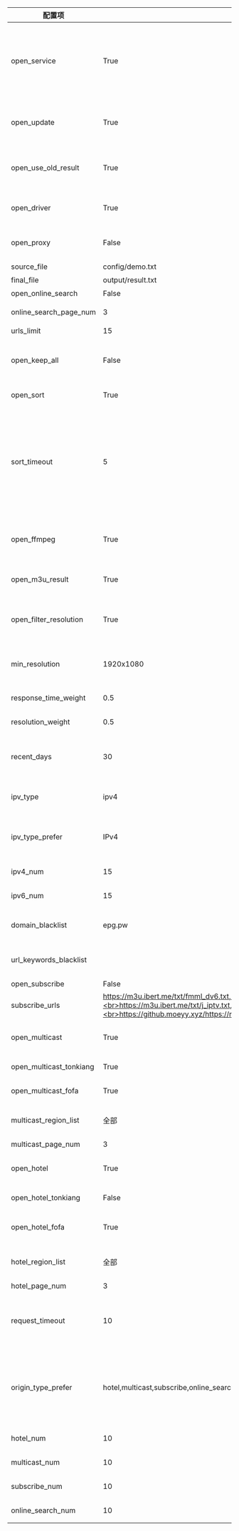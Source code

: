 | 配置项                  | 默认值                                                                                                                                                                                                          | 描述                                                                                                                                                                            |
| ----------------------- | --------------------------------------------------------------------------------------------------------------------------------------------------------------------------------------------------------------- | ------------------------------------------------------------------------------------------------------------------------------------------------------------------------------- |
| open_service            | True                                                                                                                                                                                                            | 开启页面服务，用于控制是否启动结果页面服务；如果使用青龙等平台部署，有专门设定的定时任务，需要更新完成后停止运行，可以关闭该功能                                                |
| open_update             | True                                                                                                                                                                                                            | 开启更新，用于控制是否更新接口，若关闭则所有工作模式（获取接口和测速）均停止                                                                                                    |
| open_use_old_result     | True                                                                                                                                                                                                            | 开启使用历史更新结果（包含模板与结果文件的接口），合并至本次更新中                                                                                                              |
| open_driver             | True                                                                                                                                                                                                            | 开启浏览器运行，若更新无数据可开启此模式，较消耗性能                                                                                                                            |
| open_proxy              | False                                                                                                                                                                                                           | 开启代理，自动获取免费可用代理，若更新无数据可开启此模式                                                                                                                        |
| source_file             | config/demo.txt                                                                                                                                                                                                 | 模板文件路径                                                                                                                                                                    |
| final_file              | output/result.txt                                                                                                                                                                                               | 生成结果文件路径                                                                                                                                                                |
| open_online_search      | False                                                                                                                                                                                                           | 开启线上检索源功能                                                                                                                                                              |
| online_search_page_num  | 3                                                                                                                                                                                                               | 在线检索频道获取分页数量                                                                                                                                                        |
| urls_limit              | 15                                                                                                                                                                                                              | 单个频道接口数量                                                                                                                                                                |
| open_keep_all           | False                                                                                                                                                                                                           | 保留所有检索结果，会保留非模板频道名称的结果，推荐手动维护时开启                                                                                                                |
| open_sort               | True                                                                                                                                                                                                            | 开启排序功能（响应速度、日期、分辨率）                                                                                                                                          |
| sort_timeout            | 5                                                                                                                                                                                                               | 单个接口测速超时时长，单位秒(s)；数值越大测速所属时间越长，能提高获取接口数量，但质量会有所下降；数值越小测速所需时间越短，能获取低延时的接口，质量较好；调整此值能优化更新时间 |
| open_ffmpeg             | True                                                                                                                                                                                                            | 开启使用 FFmpeg 进行测速，获取更准确的速度与分辨率信息，需要提前手动安装                                                                                                        |
| open_m3u_result         | True                                                                                                                                                                                                            | 开启转换生成 m3u 文件类型结果链接，支持显示频道图标                                                                                                                             |
| open_filter_resolution  | True                                                                                                                                                                                                            | 开启分辨率过滤，低于最小分辨率（min_resolution）的接口将会被过滤                                                                                                                |
| min_resolution          | 1920x1080                                                                                                                                                                                                       | 接口最小分辨率，需要开启 open_filter_resolution 才能生效                                                                                                                        |
| response_time_weight    | 0.5                                                                                                                                                                                                             | 响应时间权重值（所有权重值总和应为 1）                                                                                                                                          |
| resolution_weight       | 0.5                                                                                                                                                                                                             | 分辨率权重值 （所有权重值总和应为 1）                                                                                                                                           |
| recent_days             | 30                                                                                                                                                                                                              | 获取最近时间范围内更新的接口（单位天），适当减小可避免出现匹配问题                                                                                                              |
| ipv_type                | ipv4                                                                                                                                                                                                            | 生成结果中接口的协议类型，可选值：ipv4、ipv6、全部                                                                                                                              |
| ipv_type_prefer         | IPv4                                                                                                                                                                                                            | 接口协议类型偏好，优先将该类型的接口排在结果前面，可选值：IPv4、IPv6                                                                                                            |
| ipv4_num                | 15                                                                                                                                                                                                              | 结果中偏好的 IPv4 接口数量                                                                                                                                                      |
| ipv6_num                | 15                                                                                                                                                                                                              | 结果中偏好的 IPv6 接口数量                                                                                                                                                      |
| domain_blacklist        | epg.pw                                                                                                                                                                                                          | 接口域名黑名单，用于过滤低质量含广告类域名的接口                                                                                                                                |
| url_keywords_blacklist  |                                                                                                                                                                                                                 | 接口关键字黑名单，用于过滤含特定字符的接口                                                                                                                                      |
| open_subscribe          | False                                                                                                                                                                                                           | 开启订阅源功能                                                                                                                                                                  |
| subscribe_urls          | https://m3u.ibert.me/txt/fmml_dv6.txt,<br>https://m3u.ibert.me/txt/o_cn.txt,<br>https://m3u.ibert.me/txt/j_iptv.txt,<br>https://github.moeyy.xyz/https://raw.githubusercontent.com/PizazzGY/TVBox/main/live.txt | 订阅源列表                                                                                                                                                                      |
| open_multicast          | True                                                                                                                                                                                                            | 开启组播源功能，关闭后所有组播源工作模式都将关闭                                                                                                                                |
| open_multicast_tonkiang | True                                                                                                                                                                                                            | 开启 Tonkiang 组播源工作模式                                                                                                                                                    |
| open_multicast_fofa     | True                                                                                                                                                                                                            | 开启 FOFA 组播源工作模式                                                                                                                                                        |
| multicast_region_list   | 全部                                                                                                                                                                                                            | 组播源地区列表，[更多地区](../updates/multicast/multicast_map.json)，"全部"表示所有地区                                                                                         |
| multicast_page_num      | 3                                                                                                                                                                                                               | 组播地区获取分页数量                                                                                                                                                            |
| open_hotel              | True                                                                                                                                                                                                            | 开启酒店源功能，关闭后所有酒店源工作模式都将关闭                                                                                                                                |
| open_hotel_tonkiang     | False                                                                                                                                                                                                           | 开启 Tonkiang 酒店源工作模式                                                                                                                                                    |
| open_hotel_fofa         | True                                                                                                                                                                                                            | 开启 FOFA、ZoomEye 酒店源工作模式                                                                                                                                               |
| hotel_region_list       | 全部                                                                                                                                                                                                            | 酒店源地区列表，[更多地区](../updates/fofa/fofa_map.py)，"全部"表示所有地区                                                                                                     |
| hotel_page_num          | 3                                                                                                                                                                                                               | 酒店地区获取分页数量                                                                                                                                                            |
| request_timeout         | 10                                                                                                                                                                                                              | 查询请求超时时长，单位秒(s)，用于控制查询接口文本链接的超时时长以及重试时长，调整此值能优化更新时间                                                                             |
| origin_type_prefer      | hotel,multicast,subscribe,online_search                                                                                                                                                                         | 结果偏好的接口来源，结果优先按该顺序进行排序，hotel：酒店源，multicast：组播源，subscribe：订阅源，online_search：在线搜索                                                      |
| hotel_num               | 10                                                                                                                                                                                                              | 结果中偏好的酒店源接口数量                                                                                                                                                      |
| multicast_num           | 10                                                                                                                                                                                                              | 结果中偏好的组播源接口数量                                                                                                                                                      |
| subscribe_num           | 10                                                                                                                                                                                                              | 结果中偏好的订阅源接口数量                                                                                                                                                      |
| online_search_num       | 10                                                                                                                                                                                                              | 结果中偏好的在线搜索接口数量                                                                                                                                                    |
